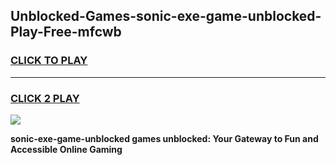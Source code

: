 
## Unblocked-Games-sonic-exe-game-unblocked-Play-Free-mfcwb
<h3>
<a href="https://premium76.site?title=sonic-exe-game-unblocked&ref=22A">CLICK TO PLAY</a></h3>
<hr>

<h3>
<a href="https://premium76.site?title=sonic-exe-game-unblocked&ref=22A">CLICK 2 PLAY</a>
  
</h3>

<a href="https://premium76.site?title=sonic-exe-game-unblocked&ref=22A"><img src="https://clearcache.store/games.png"></a>


**sonic-exe-game-unblocked games unblocked: Your Gateway to Fun and Accessible Online Gaming**
